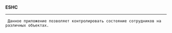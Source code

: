 __ESHC__
___
     Данное приложение позволяет контролировать состояние сотрудников на различных объектах.
